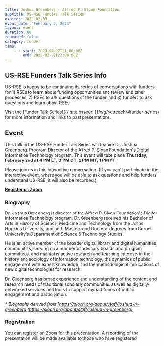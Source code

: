 ```yaml
---
title: Joshua Greenberg - Alfred P. Sloan Foundation
subtitle: US-RSE Funders Talk Series
expires: 2023-02-03
event_date: "February 2, 2023"
layout: event
duration: 60
repeated: false
category: funder
time:
    - - start: 2023-02-02T21:00:00Z
        end: 2023-02-02T22:00:00Z
---
```


## US-RSE Funders Talk Series Info

US-RSE is happy to be continuing its series of conversations with funders for 1) RSEs to learn about funding opportunities and review and other processes, 2) RSEs to ask questions of the funder, and 3) funders to ask questions and learn about RSEs.  

Visit the [Funder Talk Series]({{ site.baseurl }}/wg/outreach/#funder-series) for more information and links to past presentations.

## Event

This talk in the US-RSE Funder Talk Series will feature Dr. Joshua Greenberg, Program Director of the Alfred P. Sloan Foundation's Digital Information Technology program. This event will take place **Thursday, February 2nd at 4 PM ET, 3 PM CT, 2 PM MT, 1 PM PT**

Please join us in this interactive conversation. (If you can't participate in the interactive event, where you will be able to ask questions and help funders understand US-RSE, it will also be recorded.)

[**Register on Zoom**](https://boisestate.zoom.us/meeting/register/tJYkdeCrqjktHNEpjmchBk72ThpWjagcnLDt)


### Biography

Dr. Joshua Greenberg is director of the Alfred P. Sloan Foundation's Digital Information Technology program.  Dr. Greenberg received his Bachelor of Arts in History of Science, Medicine and Technology from the Johns Hopkins University, and both Masters and Doctoral degrees from Cornell University's Department of Science & Technology Studies.

He is an active member of the broader digital library and digital humanities communities, serving on a number of advisory boards and program committees, and maintains active research and teaching interests in the history and sociology of information technology, the dynamics of public engagement with expert knowledge, and the methodological implications of new digital technologies for research.

Dr. Greenberg has broad experience and understanding of the content and research needs of traditional scholarly communities as well as digitally-networked services and tools to support myriad forms of public engagement and participation.

_* Biography derived from [https://sloan.org/about/staff/joshua-m-greenberg](https://sloan.org/about/staff/joshua-m-greenberg)_


### Registration

You can [register on Zoom](https://boisestate.zoom.us/meeting/register/tJYkdeCrqjktHNEpjmchBk72ThpWjagcnLDt) for this presentation.  A recording of the presentation will be made available to those who have registered.
